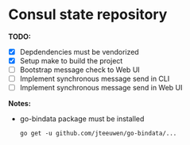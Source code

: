 # Consul state repository

**TODO:**

- [X] Depdendencies must be vendorized
- [X] Setup make to build the project
- [ ] Bootstrap message check to Web UI
- [ ] Implement synchronous message send in CLI
- [ ] Implement synchronous message send in Web UI

**Notes:**

- go-bindata package must be installed

  `go get -u github.com/jteeuwen/go-bindata/...`
